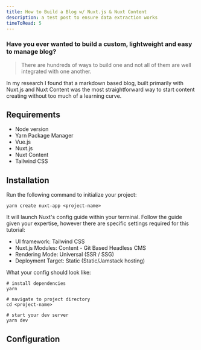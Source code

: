 ```yaml
---
title: How to Build a Blog w/ Nuxt.js & Nuxt Content
description: a test post to ensure data extraction works
timeToRead: 5
---
```

### Have you ever wanted to build a custom, lightweight and easy to manage blog? 

> There are hundreds of ways to build one and not all of them are well integrated with one another.

In my research I found that a markdown based blog, built primarily with Nuxt.js and Nuxt Content was the most straightforward way to start content creating without too much of a learning curve.

## Requirements

* Node version
* Yarn Package Manager
* Vue.js
* Nuxt.js
* Nuxt Content
* Tailwind CSS


## Installation


Run the following command to initialize your project:

```shell
yarn create nuxt-app <project-name>
```

It will launch Nuxt's config guide within your terminal. Follow the guide given your expertise, however there are specific settings required for this tutorial:

* UI framework: Tailwind CSS
* Nuxt.js Modules: Content - Git Based Headless CMS
* Rendering Mode: Universal (SSR / SSG)
* Deployment Target: Static (Static/Jamstack hosting)

What your config should look like:
<article-image src="init-project-options.png" > </article-image>


```shell
# install dependencies
yarn

# navigate to project directory
cd <project-name>

# start your dev server
yarn dev
```

## Configuration
